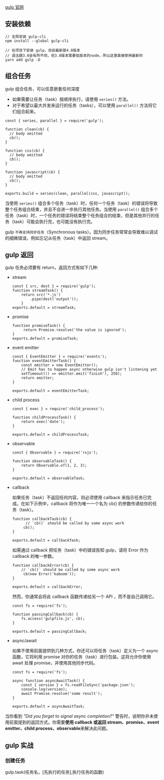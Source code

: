
[gulp 官网](https://www.gulpjs.com.cn/)
## 安装依赖
```
// 全局安装 gulp-cli
npm install --global gulp-cli

// 在项目下安装 gulp，目前最新是4.0版本
// 语法跟3.0会有所不同，但3.0版本需要低版本的node，所以这里直接使用最新的
yarn add gulp -D
```

## 组合任务
gulp 组合任务，可以任意嵌套任何深度
- 如果需要让任务（task）按顺序执行，请使用 `series()` 方法。
- 对于希望以最大并发来运行的任务（tasks），可以使用 `parallel()` 方法将它们组合起来。

```
const { series, parallel } = require('gulp');

function clean(cb) {
  // body omitted
  cb();
}

function css(cb) {
  // body omitted
  cb();
}

function javascript(cb) {
  // body omitted
  cb();
}

exports.build = series(clean, parallel(css, javascript));
```

当使用 `series()` 组合多个任务（task）时，任何一个任务（task）的错误将导致整个任务组合结束，并且不会进一步执行其他任务。当使用 `parallel()` 组合多个任务（task）时，一个任务的错误将结束整个任务组合的结束，但是其他并行的任务（task）可能会执行完，也可能没有执行完。

gulp `不再支持同步任务`（Synchronous tasks）。因为同步任务常常会导致难以调试的细微错误，例如忘记从任务（task）中返回 stream。
## gulp 返回
gulp 任务必须要有 return，返回方式有如下几种:
- stream
    ```
    const { src, dest } = require('gulp');
    function streamTask() {
        return src('*.js')
            .pipe(dest('output'));
        }
    exports.default = streamTask;
    ```
- promise
    ```
    function promiseTask() {
         return Promise.resolve('the value is ignored');
    }
    exports.default = promiseTask;
    ```
- event emitter
    ```
    const { EventEmitter } = require('events');
    function eventEmitterTask() {
        const emitter = new EventEmitter();
        // Emit has to happen async otherwise gulp isn't listening yet
        setTimeout(() => emitter.emit('finish'), 250);
        return emitter;
    }

    exports.default = eventEmitterTask;
    ```
- child process
    ```
    const { exec } = require('child_process');

    function childProcessTask() {
        return exec('date');
    }

    exports.default = childProcessTask;
    ```
- observable
    ```
    const { Observable } = require('rxjs');

    function observableTask() {
        return Observable.of(1, 2, 3);
    }

    exports.default = observableTask;
    ```
- callback

    如果任务（task）不返回任何内容，则必须使用 callback 来指示任务已完成。在如下示例中，callback 将作为唯一一个名为 cb() 的参数传递给你的任务（task）。
    ```
    function callbackTask(cb) {
          // `cb()` should be called by some async work
         cb();
    }

    exports.default = callbackTask;
    ```
    如需通过 callback 把任务（task）中的错误告知 gulp，请将 Error 作为 callback 的唯一参数。
    ```
    function callbackError(cb) {
        // `cb()` should be called by some async work
         cb(new Error('kaboom'));
    }

    exports.default = callbackError;
    ```
    然而，你通常会将此 callback 函数传递给另一个 API ，而不是自己调用它。
    ```
    const fs = require('fs');

    function passingCallback(cb) {
        fs.access('gulpfile.js', cb);
    }

    exports.default = passingCallback;
    ```
- async/await

    如果不使用前面提供到几种方式，你还可以将任务（task）定义为一个 async 函数，它将利用 promise 对你的任务（task）进行包装。这将允许你使用 await 处理 promise，并使用其他同步代码。
    ```
    const fs = require('fs');

    async function asyncAwaitTask() {
        const { version } = fs.readFileSync('package.json');
        console.log(version);
        await Promise.resolve('some result');
    }

    exports.default = asyncAwaitTask;
    ```

当你看到 *"Did you forget to signal async completion?"* 警告时，说明你并未使用前面提到的返回方式。你需要**使用 callback 或返回 stream、promise、event emitter、child process、observable**来解决此问题。

## gulp 实战
### 创建任务
gulp.task(任务名，[先执行的任务],执行任务的函数)
```
```
